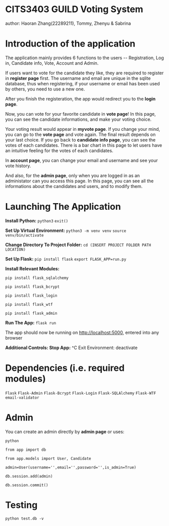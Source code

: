 # CITS3403 GUILD Voting System
author: Haoran Zhang(22289211), Tommy, Zhenyu & Sabrina

# Introduction of the application
The application mainly provides 6 functions to the users -- Registration, Log in, Candidate info, Vote, Account and Admin.

If users want to vote for the candidate they like, they are required to register in **register page** first. The username and email are unique in the sqlite database, thus when registering, if your username or email has been used by others, you need to use a new one.

After you finish the registeration, the app would redirect you to the **login page**. 

Now, you can vote for your favorite candidate in **vote page**! In this page, you can see the candidate informations, and make your voting choice.

Your voting result would appear in **myvote page**. If you change your mind, you can go to the **vote page** and vote again. The final result depends on your last choice. If you go back to **candidate info page**, you can see the votes of each candidates. There is a bar chart in this page to let users have an intuitive feeling for the votes of each candidates. 

In **account page**, you can change your email and username and see your vote history.

And also, for the **admin page**, only when you are logged in as an administator can you access this page. In this page, you can see all the informations about the candidates and users, and to modify them.

# Launching The Application
**Install Python:** `python3` `exit()`

**Set Up Virtual Environment:** `python3 -m venv venv`  `source venv/bin/activate`

**Change Directory To Project Folder:** `cd (INSERT PROJECT FOLDER PATH LOCATION)`

**Set Up Flask:** `pip install flask` `export FLASK_APP=run.py`

**Install Relevant Modules:** 

`pip install flask_sqlalchemy`

`pip install flask_bcrypt`

`pip install flask_login` 

`pip install flask_wtf` 

`pip install flask_admin`

**Run The App:** `flask run`

The app should now be running on [http://localhost:5000](http://localhost:5000), entered into any browser

**Additional Controls: Stop App:** ^C Exit Environment: deactivate

# Dependencies (i.e. required modules)
`Flask`
`Flask-Admin`
`Flask-Bcrypt`
`Flask-Login`
`Flask-SQLAlchemy`
`Flask-WTF`
`email-validator`

# Admin
You can create an admin directly by **admin page** or uses:

`python`

`from app import db`

`from app.models import User, Candidate`

`admin=User(username='',email='',password='',is_admin=True)`

`db.session.add(admin)`

`db.session.commit()`

# Testing
`python test.db -v`
